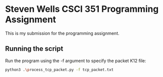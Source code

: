 # Steven Wells CSCI 351 Programming Assignment

This is my submission for the programming assignment.

## Running the script

Run the program using the -f argument to specify the packet K12 file:

```bash
python3 .\process_tcp_packet.py -f tcp_packet.txt
```